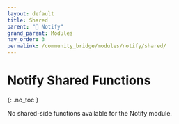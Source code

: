 ```yaml
---
layout: default
title: Shared
parent: "🔔 Notify"
grand_parent: Modules
nav_order: 3
permalink: /community_bridge/modules/notify/shared/
---
```


# Notify Shared Functions
{: .no_toc }

No shared-side functions available for the Notify module.